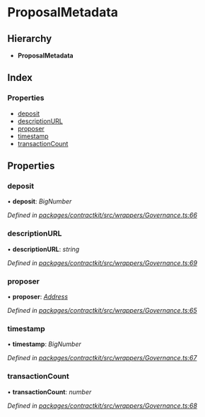 # ProposalMetadata

## Hierarchy

* **ProposalMetadata**

## Index

### Properties

* [deposit]()
* [descriptionURL]()
* [proposer]()
* [timestamp]()
* [transactionCount]()

## Properties

### deposit

• **deposit**: _BigNumber_

_Defined in_ [_packages/contractkit/src/wrappers/Governance.ts:66_](https://github.com/celo-org/celo-monorepo/blob/master/packages/contractkit/src/wrappers/Governance.ts#L66)

### descriptionURL

• **descriptionURL**: _string_

_Defined in_ [_packages/contractkit/src/wrappers/Governance.ts:69_](https://github.com/celo-org/celo-monorepo/blob/master/packages/contractkit/src/wrappers/Governance.ts#L69)

### proposer

• **proposer**: [_Address_]()

_Defined in_ [_packages/contractkit/src/wrappers/Governance.ts:65_](https://github.com/celo-org/celo-monorepo/blob/master/packages/contractkit/src/wrappers/Governance.ts#L65)

### timestamp

• **timestamp**: _BigNumber_

_Defined in_ [_packages/contractkit/src/wrappers/Governance.ts:67_](https://github.com/celo-org/celo-monorepo/blob/master/packages/contractkit/src/wrappers/Governance.ts#L67)

### transactionCount

• **transactionCount**: _number_

_Defined in_ [_packages/contractkit/src/wrappers/Governance.ts:68_](https://github.com/celo-org/celo-monorepo/blob/master/packages/contractkit/src/wrappers/Governance.ts#L68)

